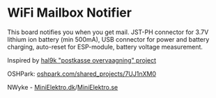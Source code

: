 # WiFi Mailbox Notifier

This board notifies you when you get mail. JST-PH connector for 3.7V lithium ion battery (min 500mA), USB connector for power and battery charging, auto-reset for ESP-module, battery voltage measurement. 

Inspired by [hal9k "postkasse overvaagning" project](https://hal9k.dk/postkasse-overvaagning/)

OSHPark: [oshpark.com/shared_projects/7UJ1nXM0](https://oshpark.com/shared_projects/7UJ1nXM0)

NWyke - [MiniElektro.dk](http://minielektro.dk)/[MiniElektro.se](http://minielektro.se)
